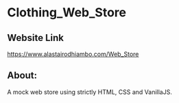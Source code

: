 # Clothing_Web_Store

## Website Link
https://www.alastairodhiambo.com/Web_Store

## About:
A mock web store using strictly HTML, CSS and VanillaJS. 
